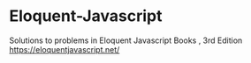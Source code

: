 # Eloquent-Javascript
Solutions to problems in Eloquent Javascript Books , 3rd Edition https://eloquentjavascript.net/
